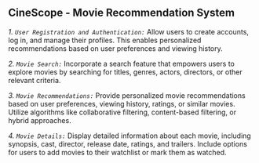  ## CineScope - Movie Recommendation System
   


*1. `User Registration and Authentication:`* Allow users to create accounts, log in, and manage their profiles. This enables personalized recommendations based on user preferences and viewing history.

*2. `Movie Search:`* Incorporate a search feature that empowers users to explore movies by searching for titles, genres, actors, directors, or other relevant criteria.

*3. `Movie Recommendations:`* Provide personalized movie recommendations based on user preferences, viewing history, ratings, or similar movies. Utilize algorithms like collaborative filtering, content-based filtering, or hybrid approaches.

*4. `Movie Details:`* Display detailed information about each movie, including synopsis, cast, director, release date, ratings, and trailers. Include options for users to add movies to their watchlist or mark them as watched.
